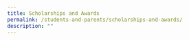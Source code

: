 ```yaml
---
title: Scholarships and Awards
permalink: /students-and-parents/scholarships-and-awards/
description: ""
---
```

